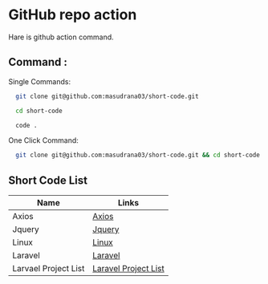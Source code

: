 # GitHub repo action
Hare is github action command.

## Command :

Single Commands:

```bash
  git clone git@github.com:masudrana03/short-code.git
```


```bash
  cd short-code
```

```bash
  code .
```

One Click Command:

```bash
  git clone git@github.com:masudrana03/short-code.git && cd short-code && code .
```



## Short Code List



| Name       | Links                          | 
|---------------|--------------------------------------|
| Axios | [ Axios ](https://github.com/masudrana03/short-code/blob/master/readme/axios.md) | 
| Jquery | [ Jquery ](https://github.com/masudrana03/short-code/blob/master/readme/jquery.md) |
| Linux |  [ Linux ](https://github.com/masudrana03/short-code/blob/master/readme/linux.md) |
| Laravel | [ Laravel ](https://github.com/masudrana03/short-code/blob/master/readme/laravel.md) |
| Larvael Project List | [ Laravel Project List ](https://github.com/masudrana03/short-code/blob/master/readme/laravel-project-list.md) |
